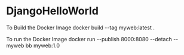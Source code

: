 # DjangoHelloWorld

To Build the Docker Image
docker build --tag myweb:latest .

To run the Docker Image
docker run --publish 8000:8080 --detach --myweb bb myweb:1.0
